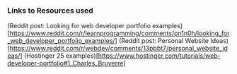 ### Links to Resources used
(Reddit post: Looking for web developer portfolio examples)[https://www.reddit.com/r/learnprogramming/comments/pn1n0h/looking_for_web_developer_portfolio_examples/]
(Reddit post: Personal Website Ideas)[https://www.reddit.com/r/webdev/comments/13pbbt7/personal_website_ideas/]
(Hostinger 25 examples)[https://www.hostinger.com/tutorials/web-developer-portfolio#1_Charles_Bruyerre]
